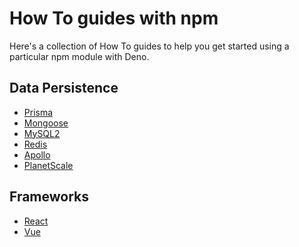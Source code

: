 # How To guides with npm

Here's a collection of How To guides to help you get started using a particular
npm module with Deno.

## Data Persistence

- [Prisma](how_to_with_npm/prisma.md)
- [Mongoose](how_to_with_npm/mongoose.md)
- [MySQL2](how_to_with_npm/mysql2.md)
- [Redis](how_to_with_npm/redis.md)
- [Apollo](how_to_with_npm/apollo.md)
- [PlanetScale](how_to_with_npm/planetscale.md)

## Frameworks

- [React](how_to_with_npm/react.md)
- [Vue](how_to_with_npm/vue.md)
